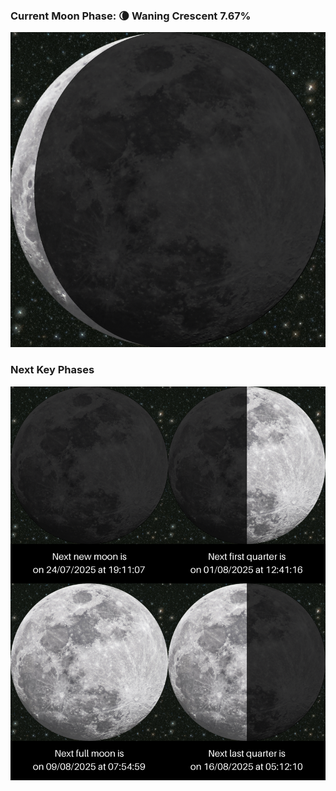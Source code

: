 ### Current Moon Phase: 🌘 Waning Crescent 7.67%
![Moon Phase](moonphase.png)
### Next Key Phases
![Gallery](gallery.png)